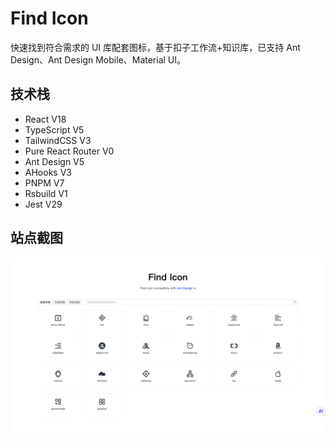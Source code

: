 # Find Icon

快速找到符合需求的 UI 库配套图标，基于扣子工作流+知识库，已支持 Ant Design、Ant Design Mobile、Material UI。

## 技术栈

- React V18
- TypeScript V5
- TailwindCSS V3
- Pure React Router V0
- Ant Design V5
- AHooks V3
- PNPM V7
- Rsbuild V1
- Jest V29

## 站点截图

![ScreenShot](./docs/screenshot.jpg)

